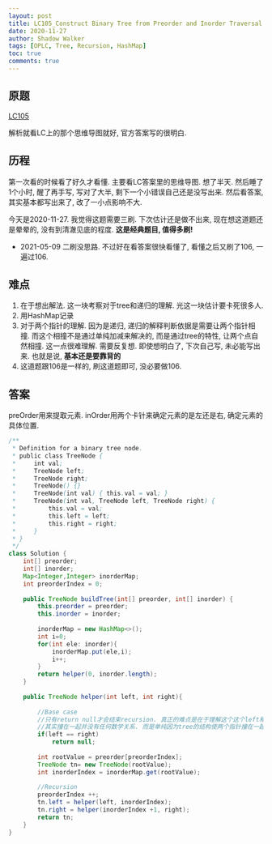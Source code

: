 ```yaml
---
layout: post
title: LC105_Construct Binary Tree from Preorder and Inorder Traversal
date: 2020-11-27
author: Shadow Walker
tags: [OPLC, Tree, Recursion, HashMap]
toc: true
comments: true
---
```


## 原题

[LC105](https://leetcode.com/problems/construct-binary-tree-from-preorder-and-inorder-traversal/)

解析就看LC上的那个思维导图就好, 官方答案写的很明白. 

## 历程

第一次看的时候看了好久才看懂. 主要看LC答案里的思维导图. 想了半天.
然后睡了1个小时, 醒了再手写, 写对了大半, 剩下一个小错误自己还是没写出来. 然后看答案, 其实基本都写出来了, 改了一小点影响不大. 

今天是2020-11-27. 我觉得这题需要三刷. 下次估计还是做不出来, 现在想这道题还是晕晕的, 没有到清澈见底的程度. **这是经典题目, 值得多刷!** 

- 2021-05-09 二刷没思路. 不过好在看答案很快看懂了, 看懂之后又刷了106, 一遍过106. 

## 难点

1. 在于想出解法. 这一块考察对于tree和递归的理解. 光这一块估计要卡死很多人. 
2. 用HashMap记录
2. 对于两个指针的理解. 因为是递归, 递归的解释判断依据是需要让两个指针相撞. 而这个相撞不是通过单纯加减来解决的, 而是通过tree的特性, 让两个点自然相撞. 这一点很难理解. 需要反复想. 即使想明白了, 下次自己写, 未必能写出来. 也就是说, **基本还是要靠背的**
3. 这道题跟106是一样的, 刷这道题即可, 没必要做106. 


## 答案

preOrder用来提取元素.  inOrder用两个卡针来确定元素的是左还是右, 确定元素的具体位置. 

```java
/**
 * Definition for a binary tree node.
 * public class TreeNode {
 *     int val;
 *     TreeNode left;
 *     TreeNode right;
 *     TreeNode() {}
 *     TreeNode(int val) { this.val = val; }
 *     TreeNode(int val, TreeNode left, TreeNode right) {
 *         this.val = val;
 *         this.left = left;
 *         this.right = right;
 *     }
 * }
 */
class Solution {
    int[] preorder;
    int[] inorder;
    Map<Integer,Integer> inorderMap;
    int preorderIndex = 0;
    
    public TreeNode buildTree(int[] preorder, int[] inorder) {
        this.preorder = preorder;
        this.inorder = inorder;
        
        inorderMap = new HashMap<>();
        int i=0;
        for(int ele: inorder){
            inorderMap.put(ele,i);
            i++;
        }
        return helper(0, inorder.length);
    }
    
    public TreeNode helper(int left, int right){
        
        //Base case
        //只有return null才会结束recursion. 真正的难点是在于理解这个这个left和right会如何撞在一起. 
        //其实撞在一起并没有任何数学关系. 而是单纯因为tree的结构使两个指针撞在一起. 这是这道题最精妙的地方. 
        if(left == right)
            return null;
        
        int rootValue = preorder[preorderIndex];
        TreeNode tn= new TreeNode(rootValue);
        int inorderIndex = inorderMap.get(rootValue);
        
        //Recursion
        preorderIndex ++;
        tn.left = helper(left, inorderIndex);
        tn.right = helper(inorderIndex +1, right);
        return tn;
    }
}
```